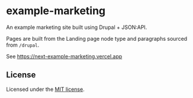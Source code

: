 # example-marketing

An example marketing site built using Drupal + JSON:API.

Pages are built from the Landing page node type and paragraphs sourced from `/drupal`.

See https://next-example-marketing.vercel.app

## License

Licensed under the [MIT license](https://github.com/chapter-three/next-drupal/blob/master/LICENSE).
